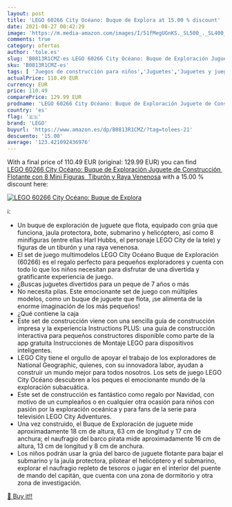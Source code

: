 ```yaml
---
layout: post
title: 'LEGO 60266 City Océano: Buque de Explora at 15.00 % discount'
date: 2021-08-27 00:42:29
image: 'https://m.media-amazon.com/images/I/51fMegUGnKS._SL500_._SL400_.jpg'
comments: true
category: ofertas
author: 'tole.es'
slug: 'B0813R1CMZ-es LEGO 60266 City Océano: Buque de Exploración Juguete de...'
sku: 'B0813R1CMZ-es'
tags: [ 'Juegos de construcción para niños','Juguetes','Juguetes y juegos','Sets de construcción','lego', ]
actualPrice: 110.49 EUR
currency: EUR
price: 110.49
comparePrice: 129.99 EUR
prodname: 'LEGO 60266 City Océano: Buque de Exploración Juguete de Construcción Flotante con 8 Mini Figuras  Tiburón y Raya Venenosa'
country: 'es'
flag: '🇪🇸'
brand: 'LEGO'
buyurl: 'https://www.amazon.es/dp/B0813R1CMZ/?tag=tolees-21'
descuento: '15.00'
average: '123.421092436976'
---
```


With a final price of 110.49 EUR (original: 129.99 EUR) you can find [LEGO 60266 City Océano: Buque de Exploración Juguete de Construcción Flotante con 8 Mini Figuras  Tiburón y Raya Venenosa](https://www.amazon.es/dp/B0813R1CMZ/?tag=tolees-21) with a  15.00 % discount here:

[![LEGO 60266 City Océano: Buque de Explora](https://m.media-amazon.com/images/I/51fMegUGnKS._SL500_._SL400_.jpg)](https://www.amazon.es/dp/B0813R1CMZ/?tag=tolees-21)

ℹ️:

- Un buque de exploración de juguete que flota, equipado con grúa que funciona, jaula protectora, bote, submarino y helicóptero, así como 8 minifiguras (entre ellas Harl Hubbs, el personaje LEGO City de la tele) y figuras de un tiburón y una raya venenosa.
- El set de juego multimodelos LEGO City Océano Buque de Exploración (60266) es el regalo perfecto para pequeños exploradores y cuenta con todo lo que los niños necesitan para disfrutar de una divertida y gratificante experiencia de juego.
- ¿Buscas juguetes divertidos para un peque de 7 años o más
- No necesita pilas. Este emocionante set de juego con múltiples modelos, como un buque de juguete que flota, ¡se alimenta de la enorme imaginación de los más pequeños!
- ¿Qué contiene la caja
- Este set de construcción viene con una sencilla guía de construcción impresa y la experiencia Instructions PLUS: una guía de construcción interactiva para pequeños constructores disponible como parte de la app gratuita Instrucciones de Montaje LEGO para dispositivos inteligentes.
- LEGO City tiene el orgullo de apoyar el trabajo de los exploradores de National Geographic, quienes, con su innovadora labor, ayudan a construir un mundo mejor para todos nosotros. Los sets de juego LEGO City Océano descubren a los peques el emocionante mundo de la exploración subacuática.
- Este set de construcción es fantástico como regalo por Navidad, con motivo de un cumpleaños o en cualquier otra ocasión para niños con pasión por la exploración oceánica y para fans de la serie para televisión LEGO City Adventures.
- Una vez construido, el Buque de Exploración de juguete mide aproximadamente 18 cm de altura, 63 cm de longitud y 17 cm de anchura; el naufragio del barco pirata mide aproximadamente 16 cm de altura, 13 cm de longitud y 8 cm de anchura.
- Los niños podrán usar la grúa del barco de juguete flotante para bajar el submarino y la jaula protectora, pilotear el helicóptero y el submarino, explorar el naufragio repleto de tesoros o jugar en el interior del puente de mando del capitán, que cuenta con una zona de dormitorio y otra zona de investigación.

[🛒 Buy it!!](https://www.amazon.es/dp/B0813R1CMZ/?tag=tolees-21)
